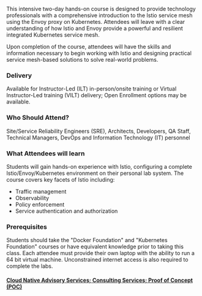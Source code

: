 <!-- Istio on Kubernetes -->

This intensive two-day hands-on course is designed to provide technology professionals with a comprehensive introduction to the Istio service mesh using the Envoy proxy on Kubernetes. Attendees will leave with a clear understanding of how Istio and Envoy provide a powerful and resilient integrated Kubernetes service mesh.

Upon completion of the course, attendees will have the skills and information necessary to begin working with Istio and designing practical service mesh-based solutions to solve real-world problems.


### Delivery

Available for Instructor-Led (ILT) in-person/onsite training or Virtual Instructor-Led training (VILT) delivery; Open Enrollment options may be available.


### Who Should Attend?

Site/Service Reliability Engineers (SRE), Architects, Developers, QA Staff, Technical Managers, DevOps and Information Technology (IT) personnel


### What Attendees will learn

Students will gain hands-on experience with Istio, configuring a complete Istio/Envoy/Kubernetes environment on their personal lab system. The course covers key facets of Istio including:

- Traffic management
- Observability
- Policy enforcement
- Service authentication and authorization


### Prerequisites

Students should take the "Docker Foundation" and "Kubernetes Foundation" courses or have equivalent knowledge prior to
taking this class. Each attendee must provide their own laptop with the ability to run a 64 bit virtual machine.
Unconstrained internet access is also required to complete the labs.


#### [Cloud Native Advisory Services; Consulting Services; Proof of Concept (POC)](https://rx-m.com/cloud-native-consulting/)
